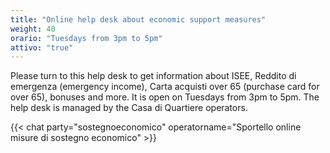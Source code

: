 ```yaml
---
title: "Online help desk about economic support measures"
weight: 40
orario: "Tuesdays from 3pm to 5pm"
attivo: "true"
---
```


Please turn to this help desk to get information about ISEE, Reddito di emergenza (emergency income), Carta acquisti over 65 (purchase card for over 65), bonuses and more.
It is open on Tuesdays from 3pm to 5pm.
The help desk is managed by the Casa di Quartiere operators.

{{< chat party="sostegnoeconomico" operatorname="Sportello online misure di sostegno economico" >}}

